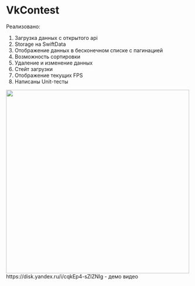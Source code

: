 # VkContest
Реализовано:
  1. Загрузка данных с открытого api
  2. Storage на SwiftData
  3. Отображение данных в бесконечном списке с пагинацией
  4. Возможность сортировки
  5. Удаление и изменение данных
  6. Стейт загрузки
  7. Отображение текущих FPS
  8. Написаны Unit-тесты
<img src="https://github.com/user-attachments/assets/ffe1a9df-810d-4fc7-ad96-23558932d182" width="500">
https://disk.yandex.ru/i/cqkEp4-sZlZNIg - демо видео
